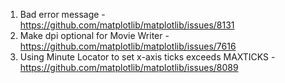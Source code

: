 1. Bad error message - https://github.com/matplotlib/matplotlib/issues/8131
2. Make dpi optional for Movie Writer - https://github.com/matplotlib/matplotlib/issues/7616
3. Using Minute Locator to set x-axis ticks exceeds MAXTICKS - https://github.com/matplotlib/matplotlib/issues/8089
